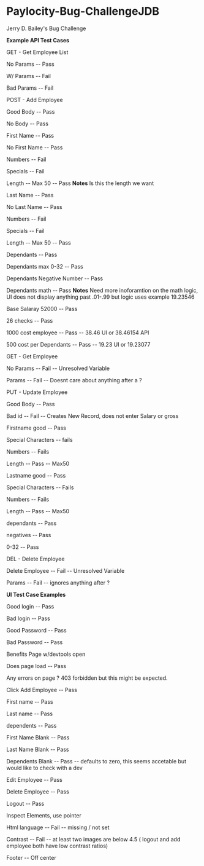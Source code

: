 # Paylocity-Bug-ChallengeJDB
Jerry D. Bailey's Bug Challenge


**Example API Test Cases**

GET - Get Employee List

No Params -- Pass

W/ Params -- Fail

Bad Params -- Fail


POST - Add Employee

Good Body -- Pass

No Body -- Pass

First Name -- Pass

No First Name -- Pass

Numbers -- Fail

Specials -- Fail

Length -- Max 50 -- Pass  **Notes** Is this the length we want

Last Name -- Pass

No Last Name -- Pass

Numbers -- Fail

Specials -- Fail

Length -- Max 50 -- Pass

Dependants -- Pass

Dependants max 0-32 -- Pass

Dependants Negative Number -- Pass

Dependants math -- Pass **Notes** Need more inoforamtion on the math logic, UI does not display anything past .01-.99 but logic uses example 19.23546



Base Salaray 52000 -- Pass

26 checks -- Pass

1000 cost employee -- Pass -- 38.46 UI or 38.46154 API

500 cost per Dependants -- Pass -- 19.23 UI or 19.23077



GET - Get Employee

No Params -- Fail -- Unresolved Variable

Params -- Fail -- Doesnt care about anything after a ?



PUT - Update Employee

Good Body -- Pass

Bad id -- Fail -- Creates New Record, does not enter Salary or gross

Firstname good -- Pass

Special Characters -- fails

Numbers -- Fails

Length -- Pass -- Max50

Lastname good -- Pass

Special Characters -- Fails

Numbers -- Fails

Length -- Pass -- Max50

dependants -- Pass

negatives -- Pass

0-32 -- Pass



DEL - Delete Employee

Delete Employee -- Fail -- Unresolved Variable

Params -- Fail -- ignores anything after ?




**UI Test Case Examples**

Good login -- Pass

Bad login -- Pass

Good Password -- Pass

Bad Password -- Pass



Benefits Page w/devtools open

Does page load -- Pass

Any errors on page ? 403 forbidden but this might be expected.

Click Add Employee -- Pass

First name -- Pass

Last name -- Pass

dependents -- Pass

First Name Blank -- Pass

Last Name Blank -- Pass

Dependents Blank -- Pass -- defaults to zero, this seems accetable but would like to check with a dev

Edit Employee -- Pass

Delete Employee -- Pass

Logout -- Pass

Inspect Elements, use pointer

Html language -- Fail -- missing / not set

Contrast -- Fail -- at least two images are below 4.5 ( logout and add employee both have low contrast ratios)

Footer -- Off center










